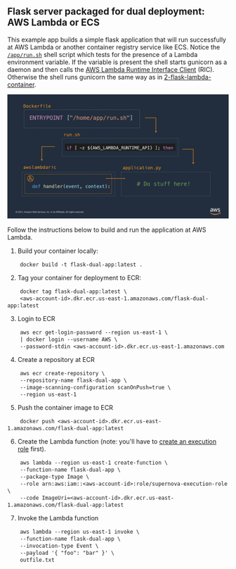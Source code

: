 ## Flask server packaged for dual deployment: AWS Lambda or ECS

This example app builds a simple flask application that will run successfully at AWS Lambda or another container registry service like ECS. Notice the [`/app/run.sh`](./app/run.sh) shell script which tests for the presence of a Lambda environment variable. If the variable is present the shell starts gunicorn as a daemon and then calls the [AWS Lambda Runtime Interface Client](https://github.com/aws/aws-lambda-python-runtime-interface-client) (RIC). Otherwise the shell runs gunicorn the same way as in [2-flask-lambda-container](./2-flask-lambda-container/README.md).

![Application Flow](./appflow.png)

Follow the instructions below to build and run the application at AWS Lambda.

1. Build your container locally:
```
    docker build -t flask-dual-app:latest .
```

2. Tag your container for deployment to ECR:
```
    docker tag flask-dual-app:latest \
    <aws-account-id>.dkr.ecr.us-east-1.amazonaws.com/flask-dual-app:latest
```

3. Login to ECR
```
    aws ecr get-login-password --region us-east-1 \
    | docker login --username AWS \
    --password-stdin <aws-account-id>.dkr.ecr.us-east-1.amazonaws.com
```

4. Create a repository at ECR

```
    aws ecr create-repository \
    --repository-name flask-dual-app \
    --image-scanning-configuration scanOnPush=true \
    --region us-east-1
```

5. Push the container image to ECR
```
    docker push <aws-account-id>.dkr.ecr.us-east-1.amazonaws.com/flask-dual-app:latest
```

6. Create the Lambda function
   (note: you'll have to [create an execution role](https://docs.aws.amazon.com/lambda/latest/dg/lambda-intro-execution-role.html) first).
```
    aws lambda --region us-east-1 create-function \
    --function-name flask-dual-app \
    --package-type Image \
    --role arn:aws:iam::<aws-account-id>:role/supernova-execution-role \
    --code ImageUri=<aws-account-id>.dkr.ecr.us-east-1.amazonaws.com/flask-dual-app:latest
```

7. Invoke the Lambda function
```
    aws lambda --region us-east-1 invoke \
    --function-name flask-dual-app \
    --invocation-type Event \
    --payload '{ "foo": "bar" }' \
    outfile.txt
```
